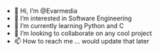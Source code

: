 - 👋 Hi, I’m @Evarmedia
- 👀 I’m interested in Software Engineering
- 🌱 I’m currently learning Python and C
- 💞️ I’m looking to collaborate on any cool project
- 📫 How to reach me ... would update that later

<!---
Evarmedia/Evarmedia is a ✨ special ✨ repository because its `README.md` (this file) appears on your GitHub profile.
You can click the Preview link to take a look at your changes.
--->
